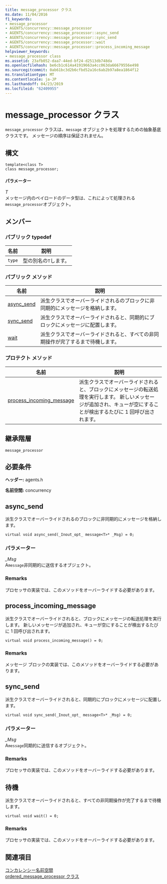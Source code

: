 ```yaml
---
title: message_processor クラス
ms.date: 11/04/2016
f1_keywords:
- message_processor
- AGENTS/concurrency::message_processor
- AGENTS/concurrency::message_processor::async_send
- AGENTS/concurrency::message_processor::sync_send
- AGENTS/concurrency::message_processor::wait
- AGENTS/concurrency::message_processor::process_incoming_message
helpviewer_keywords:
- message_processor class
ms.assetid: 23afb052-daa7-44ed-bf24-d2513db748da
ms.openlocfilehash: be6cb1c614a41919663a4cc063da66679556e498
ms.sourcegitcommit: 0ab61bc3d2b6cfbd52a16c6ab2b97a8ea1864f12
ms.translationtype: MT
ms.contentlocale: ja-JP
ms.lasthandoff: 04/23/2019
ms.locfileid: "62409955"
---
```

# <a name="messageprocessor-class"></a>message_processor クラス

`message_processor` クラスは、`message` オブジェクトを処理するための抽象基底クラスです。 メッセージの順序は保証されません。

## <a name="syntax"></a>構文

```
template<class T>
class message_processor;
```

#### <a name="parameters"></a>パラメーター

*T*<br/>
メッセージ内のペイロードのデータ型は、これによって処理される`message_processor`オブジェクト。

## <a name="members"></a>メンバー

### <a name="public-typedefs"></a>パブリック typedef

|名前|説明|
|----------|-----------------|
|`type`|型の別名の`T`します。|

### <a name="public-methods"></a>パブリック メソッド

|名前|説明|
|----------|-----------------|
|[async_send](#async_send)|派生クラスでオーバーライドされるのブロックに非同期的にメッセージを格納します。|
|[sync_send](#sync_send)|派生クラスでオーバーライドされると、同期的にブロックにメッセージに配置します。|
|[wait](#wait)|派生クラスでオーバーライドされると、すべての非同期操作が完了するまで待機します。|

### <a name="protected-methods"></a>プロテクト メソッド

|名前|説明|
|----------|-----------------|
|[process_incoming_message](#process_incoming_message)|派生クラスでオーバーライドされると、ブロックにメッセージの転送処理を実行します。 新しいメッセージが追加され、キューが空にすることが検出するたびに 1 回呼び出されます。|

## <a name="inheritance-hierarchy"></a>継承階層

`message_processor`

## <a name="requirements"></a>必要条件

**ヘッダー:** agents.h

**名前空間:** concurrency

##  <a name="async_send"></a> async_send

派生クラスでオーバーライドされるのブロックに非同期的にメッセージを格納します。

```
virtual void async_send(_Inout_opt_ message<T>* _Msg) = 0;
```

### <a name="parameters"></a>パラメーター

*_Msg*<br/>
A`message`非同期的に送信するオブジェクト。

### <a name="remarks"></a>Remarks

プロセッサの実装では、このメソッドをオーバーライドする必要があります。

##  <a name="process_incoming_message"></a> process_incoming_message

派生クラスでオーバーライドされると、ブロックにメッセージの転送処理を実行します。 新しいメッセージが追加され、キューが空にすることが検出するたびに 1 回呼び出されます。

```
virtual void process_incoming_message() = 0;
```

### <a name="remarks"></a>Remarks

メッセージ ブロックの実装では、このメソッドをオーバーライドする必要があります。

##  <a name="sync_send"></a> sync_send

派生クラスでオーバーライドされると、同期的にブロックにメッセージに配置します。

```
virtual void sync_send(_Inout_opt_ message<T>* _Msg) = 0;
```

### <a name="parameters"></a>パラメーター

*_Msg*<br/>
A`message`同期的に送信するオブジェクト。

### <a name="remarks"></a>Remarks

プロセッサの実装では、このメソッドをオーバーライドする必要があります。

##  <a name="wait"></a> 待機

派生クラスでオーバーライドされると、すべての非同期操作が完了するまで待機します。

```
virtual void wait() = 0;
```

### <a name="remarks"></a>Remarks

プロセッサの実装では、このメソッドをオーバーライドする必要があります。

## <a name="see-also"></a>関連項目

[コンカレンシー名前空間](concurrency-namespace.md)<br/>
[ordered_message_processor クラス](ordered-message-processor-class.md)
